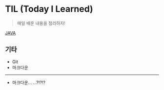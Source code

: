 # TIL (Today I Learned)

> 매일 배운 내용을 정리하자!

[JAVA](./java)

## 기타

* Git
* 마크다운

---

* 마크다운... ...?!?!?